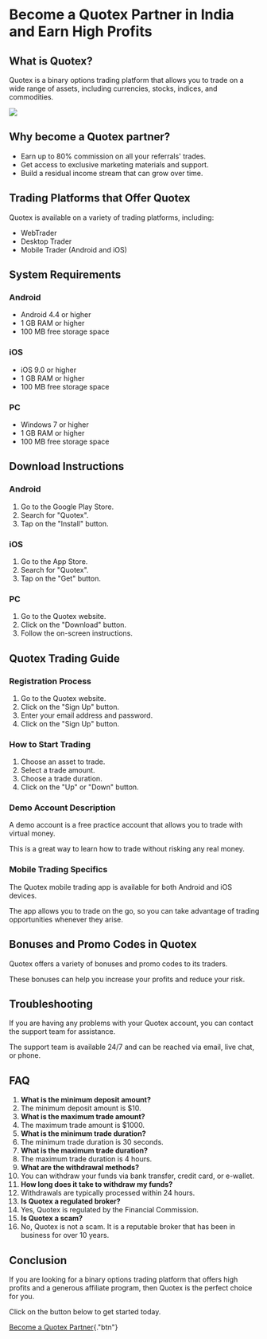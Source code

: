 # Become a Quotex Partner in India and Earn High Profits

## What is Quotex?

Quotex is a binary options trading platform that allows you to trade on
a wide range of assets, including currencies, stocks, indices, and
commodities.

[![](https://static.quotex.io/files/4_en/300_250.jpg)](https://traff.sbs/brokerqxlid)

## Why become a Quotex partner?

-   Earn up to 80% commission on all your referrals\' trades.
-   Get access to exclusive marketing materials and support.
-   Build a residual income stream that can grow over time.

## Trading Platforms that Offer Quotex

Quotex is available on a variety of trading platforms, including:

-   WebTrader
-   Desktop Trader
-   Mobile Trader (Android and iOS)

## System Requirements

### Android

-   Android 4.4 or higher
-   1 GB RAM or higher
-   100 MB free storage space

### iOS

-   iOS 9.0 or higher
-   1 GB RAM or higher
-   100 MB free storage space

### PC

-   Windows 7 or higher
-   1 GB RAM or higher
-   100 MB free storage space

## Download Instructions

### Android

1.  Go to the Google Play Store.
2.  Search for "Quotex".
3.  Tap on the "Install" button.

### iOS

1.  Go to the App Store.
2.  Search for "Quotex".
3.  Tap on the "Get" button.

### PC

1.  Go to the Quotex website.
2.  Click on the "Download" button.
3.  Follow the on-screen instructions.

## Quotex Trading Guide

### Registration Process

1.  Go to the Quotex website.
2.  Click on the "Sign Up" button.
3.  Enter your email address and password.
4.  Click on the "Sign Up" button.

### How to Start Trading

1.  Choose an asset to trade.
2.  Select a trade amount.
3.  Choose a trade duration.
4.  Click on the "Up" or "Down" button.

### Demo Account Description

A demo account is a free practice account that allows you to trade with
virtual money.

This is a great way to learn how to trade without risking any real
money.

### Mobile Trading Specifics

The Quotex mobile trading app is available for both Android and iOS
devices.

The app allows you to trade on the go, so you can take advantage of
trading opportunities whenever they arise.

## Bonuses and Promo Codes in Quotex

Quotex offers a variety of bonuses and promo codes to its traders.

These bonuses can help you increase your profits and reduce your risk.

## Troubleshooting

If you are having any problems with your Quotex account, you can contact
the support team for assistance.

The support team is available 24/7 and can be reached via email, live
chat, or phone.

## FAQ

1.  **What is the minimum deposit amount?**
2.  The minimum deposit amount is \$10.
3.  **What is the maximum trade amount?**
4.  The maximum trade amount is \$1000.
5.  **What is the minimum trade duration?**
6.  The minimum trade duration is 30 seconds.
7.  **What is the maximum trade duration?**
8.  The maximum trade duration is 4 hours.
9.  **What are the withdrawal methods?**
10. You can withdraw your funds via bank transfer, credit card, or
    e-wallet.
11. **How long does it take to withdraw my funds?**
12. Withdrawals are typically processed within 24 hours.
13. **Is Quotex a regulated broker?**
14. Yes, Quotex is regulated by the Financial Commission.
15. **Is Quotex a scam?**
16. No, Quotex is not a scam. It is a reputable broker that has been in
    business for over 10 years.

## Conclusion

If you are looking for a binary options trading platform that offers
high profits and a generous affiliate program, then Quotex is the
perfect choice for you.

Click on the button below to get started today.

[Become a Quotex
Partner](\%22https://traff.sbs/brokerqxlid\%22){."btn"}

